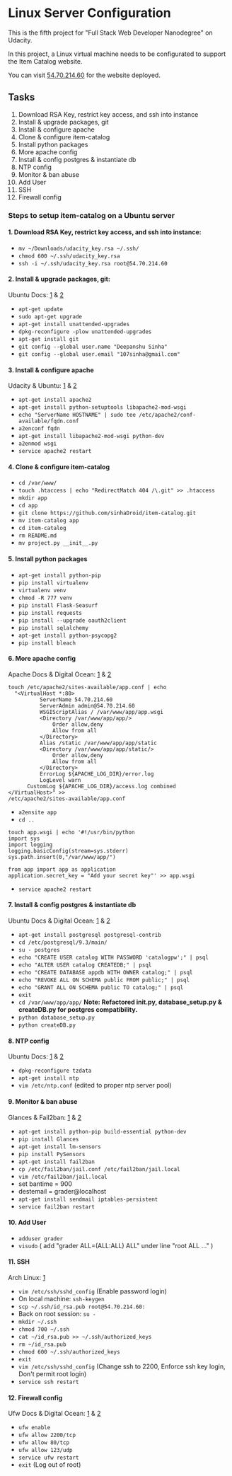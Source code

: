 # Linux Server Configuration

This is the fifth project for "Full Stack Web Developer Nanodegree" on Udacity. 

In this project, a Linux virtual machine needs to be configurated to support the Item Catalog website.

You can visit [54.70.214.60][1] for the website deployed.

## Tasks
1. Download RSA Key, restrict key access, and ssh into instance
2. Install & upgrade packages, git
3. Install & configure apache
4. Clone & configure item-catalog
5. Install python packages
6. More apache config
7. Install & config postgres & instantiate db
8. NTP config
9. Monitor & ban abuse
10. Add User
11. SSH
12.  Firewall config

### Steps to setup item-catalog on a Ubuntu server
#### 1. Download RSA Key, restrict key access, and ssh into instance:
 -  `mv ~/Downloads/udacity_key.rsa ~/.ssh/`
 -  `chmod 600 ~/.ssh/udacity_key.rsa`
 -  `ssh -i ~/.ssh/udacity_key.rsa root@54.70.214.60`

#### 2. Install & upgrade packages, git:
Ubuntu Docs: [1][3] & [2][4]
 -  `apt-get update`
 - `sudo apt-get upgrade`
 - `apt-get install unattended-upgrades`
 - `dpkg-reconfigure -plow unattended-upgrades`
 - `apt-get install git`
 - `git config --global user.name "Deepanshu Sinha"`
 - `git config --global user.email "107sinha@gmail.com"`

#### 3. Install & configure apache
Udacity & Ubuntu: [1][5] & [2][6]
 - `apt-get install apache2`
 - `apt-get install python-setuptools libapache2-mod-wsgi`
 - `echo "ServerName HOSTNAME" | sudo tee /etc/apache2/conf-available/fqdn.conf`
 - `a2enconf fqdn`
 - `apt-get install libapache2-mod-wsgi python-dev`
 - `a2enmod wsgi`
 - `service apache2 restart`

#### 4. Clone & configure item-catalog
 - `cd /var/www/`
 - `touch .htaccess | echo "RedirectMatch 404 /\.git" >> .htaccess`
 - `mkdir app`
 - `cd app`
 - `git clone https://github.com/sinhaDroid/item-catalog.git`
 - `mv item-catalog app`
 - `cd item-catalog`
 - `rm README.md`
 - `mv project.py __init__.py`

#### 5. Install python packages
 - `apt-get install python-pip`
 - `pip install virtualenv`
 - `virtualenv venv` 
 - `chmod -R 777 venv`
 - `pip install Flask-Seasurf`
 - `pip install requests`
 - `pip install --upgrade oauth2client`
 - `pip install sqlalchemy`
 - `apt-get install python-psycopg2`
 - `pip install bleach`

#### 6. More apache config
Apache Docs & Digital Ocean: [1][7] & [2][8]

```
touch /etc/apache2/sites-available/app.conf | echo 
  "<VirtualHost *:80>
	      ServerName 54.70.214.60
	      ServerAdmin admin@54.70.214.60
	      WSGIScriptAlias / /var/www/app/app.wsgi
	      <Directory /var/www/app/app/>
	          Order allow,deny
	          Allow from all
	      </Directory>
	      Alias /static /var/www/app/app/static
	      <Directory /var/www/app/app/static/>
	          Order allow,deny
	          Allow from all
	      </Directory>
	      ErrorLog ${APACHE_LOG_DIR}/error.log
	      LogLevel warn
      CustomLog ${APACHE_LOG_DIR}/access.log combined
</VirtualHost>" >> 
/etc/apache2/sites-available/app.conf
```
 - `a2ensite app`
 - `cd ..` 
 ```
touch app.wsgi | echo '#!/usr/bin/python
 import sys
 import logging
 logging.basicConfig(stream=sys.stderr)
 sys.path.insert(0,"/var/www/app/")
 
 from app import app as application
 application.secret_key = "Add your secret key"' >> app.wsgi
```
- `service apache2 restart`

#### 7. Install & config postgres & instantiate db
Ubuntu Docs & Digital Ocean: [1][9] & [2][10]
 - `apt-get install postgresql postgresql-contrib`
 - `cd /etc/postgresql/9.3/main/`
 - `su - postgres`
 - `echo "CREATE USER catalog WITH PASSWORD 'catalogpw';" | psql`
 - `echo "ALTER USER catalog CREATEDB;" | psql`
 - `echo "CREATE DATABASE appdb WITH OWNER catalog;" | psql`
 - `echo "REVOKE ALL ON SCHEMA public FROM public;" | psql`
 - `echo "GRANT ALL ON SCHEMA public TO catalog;" | psql`
 - `exit`
 - `cd /var/www/app/app/`
 **Note: Refactored __init__.py, database_setup.py & createDB.py for postgres compatibility.**
 - `python database_setup.py`
 - `python createDB.py`

#### 8. NTP config
Ubuntu Docs: [1][11] & [2][12]
 - `dpkg-reconfigure tzdata`
 - `apt-get install ntp`
 - `vim /etc/ntp.conf` (edited to proper ntp server pool)

#### 9. Monitor & ban abuse
Glances & Fail2ban: [1][13] & [2][14]
 - `apt-get install python-pip build-essential python-dev`
 - `pip install Glances`
 - `apt-get install lm-sensors`
 - `pip install PySensors`
 - `apt-get install fail2ban`
 - `cp /etc/fail2ban/jail.conf /etc/fail2ban/jail.local`
 - `vim /etc/fail2ban/jail.local`
  - set bantime  = 900
  - destemail = grader@localhost
 - `apt-get install sendmail iptables-persistent`
 - `service fail2ban restart`

#### 10. Add User
 -  `adduser grader`
 -  `visudo` ( add "grader ALL=(ALL:ALL) ALL" under line "root ALL ..." )
 
#### 11. SSH
Arch Linux: [1][15]
 - `vim /etc/ssh/sshd_config` (Enable password login)
 - On local machine: `ssh-keygen`
 - `scp ~/.ssh/id_rsa.pub root@54.70.214.60:`
 - Back on root session: `su - `
 - `mkdir ~/.ssh`
 - `chmod 700 ~/.ssh`
 - `cat ~/id_rsa.pub >> ~/.ssh/authorized_keys`
 - `rm ~/id_rsa.pub`
 - `chmod 600 ~/.ssh/authorized_keys`
 - `exit`
 - `vim /etc/ssh/sshd_config` (Change ssh to 2200, Enforce ssh key login, Don't permit root login)
 - `service ssh restart`

#### 12. Firewall config
Ufw Docs & Digital Ocean: [1][16] & [2][17]
 - `ufw enable`
 - `ufw allow 2200/tcp`
 - `ufw allow 80/tcp`
 - `ufw allow 123/udp`
 - `service ufw restart`
 - `exit` (Log out of root)


[1]: http://54.70.214.60/
[3]: https://wiki.ubuntu.com/Security/Upgrades
[4]: https://help.ubuntu.com/lts/serverguide/automatic-updates.html
[5]: http://blog.udacity.com/2015/03/step-by-step-guide-install-lamp-linux-apache-mysql-python-ubuntu.html
[6]: https://help.ubuntu.com/lts/serverguide/httpd.html
[7]: http://httpd.apache.org/docs/2.2/en/mod/core.html#virtualhost
[8]: https://www.digitalocean.com/community/tutorials/how-to-configure-the-apache-web-server-on-an-ubuntu-or-debian-vps
[9]: https://help.ubuntu.com/community/PostgreSQL
[10]: https://www.digitalocean.com/community/tutorials/how-to-install-and-use-postgresql-on-ubuntu-14-04
[11]: https://help.ubuntu.com/community/UbuntuTime
[12]: https://help.ubuntu.com/lts/serverguide/NTP.html
[13]: https://pypi.python.org/pypi/Glances
[14]: https://www.digitalocean.com/community/tutorials/how-to-install-and-use-fail2ban-on-ubuntu-14-04
[15]: https://wiki.archlinux.org/index.php/SSH_keys
[16]: https://help.ubuntu.com/community/UFW
[17]: https://www.digitalocean.com/community/tutorials/how-to-setup-a-firewall-with-ufw-on-an-ubuntu-and-debian-cloud-server
